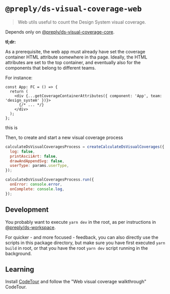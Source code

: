 # `@preply/ds-visual-coverage-web`

> Web utils useful to count the Design System visual coverage.

Depends only on [@preply/ds-visual-coverage-core](../../packages/visual-coverage-core/README.md).

**tl;dr:**

As a prerequisite, the web app must already have set the coverage container HTML attribute somewhere in tha page. Ideally, the HTML attributes are set to the top container, and eventually also for the components that belong to different teams.

For instance:

```tsx
const App: FC = () => {
  return (
    <div {...getCoverageContainerAttributes({ component: 'App', team: 'design_system' })}>
      {/* ... */}
    </div>
  );
};
```

this is

Then, to create and start a new visual coverage process

```js
calculateDsVisualCoveragesProcess = createCalculateDsVisualCoverages({
  log: false,
  printAsciiArt: false,
  drawAndAppendSvg: false,
  userType: params.userType,
});

calculateDsVisualCoveragesProcess.run({
  onError: console.error,
  onComplete: console.log,
});
```

## Development

You probably want to execute `yarn dev` in the root, as per instructions in [@preply/ds-workspace](../../README.md).

For quicker - and more focused - feedback, you can also directly use the scripts in this package directory, but make sure you have first executed `yarn build` in root, or that you have the root `yarn dev` script running in the background.

## Learning

Install [CodeTour](https://marketplace.visualstudio.com/items?itemName=vsls-contrib.codetour) and follow the "Web visual coverage walkthrough" CodeTour.

